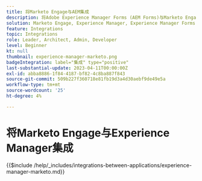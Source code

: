 ```yaml
---
title: 将Marketo Engage与AEM集成
description: 将Adobe Experience Manager Forms (AEM Forms)与Marketo Engage集成以简化商机拓展。
solution: Marketo Engage, Experience Manager, Experience Manager Forms
feature: Integrations
topic: Integrations
role: Leader, Architect, Admin, Developer
level: Beginner
kt: null
thumbnail: experience-manager-marketo.png
badgeIntegration: label="集成" type="positive"
last-substantial-update: 2023-04-11T00:00:00Z
exl-id: abba8886-1f84-4187-bf82-4c8ba887f843
source-git-commit: 509b227f360718e81fb19d3a4d30aebf9de49e5a
workflow-type: tm+mt
source-wordcount: '25'
ht-degree: 4%

---
```


# 将Marketo Engage与Experience Manager集成

{{$include /help/_includes/integrations-between-applications/experience-manager-marketo.md}}
